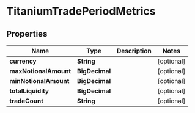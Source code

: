 

# TitaniumTradePeriodMetrics


## Properties

| Name | Type | Description | Notes |
|------------ | ------------- | ------------- | -------------|
|**currency** | **String** |  |  [optional] |
|**maxNotionalAmount** | **BigDecimal** |  |  [optional] |
|**minNotionalAmount** | **BigDecimal** |  |  [optional] |
|**totalLiquidity** | **BigDecimal** |  |  [optional] |
|**tradeCount** | **String** |  |  [optional] |



